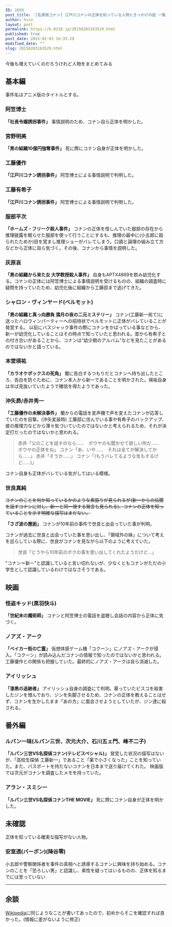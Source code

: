 ```yaml
---
ID: 1659
post_title: '[名探偵コナン] 江戸川コナンの正体を知っている人物ときっかけの話 一覧'
author: hiro
layout: post
permalink: https://b.0218.jp/20150203163529.html
published: true
post_date: 2015-02-03 16:35:29
modified_date: ""
slug: 20150203163529.html
---
```

今後も増えていくのだろうけれど人物をまとめてみる
<!--more-->
<h2>基本編</h2>
事件名はアニメ版のタイトルとする。

<h3>阿笠博士</h3>
<b>「社長令嬢誘拐事件」</b>
事情説明のため、コナン自ら正体を明かした。

<h3>宮野明美</h3>
<b>「黒の組織10億円強奪事件」</b>
死に際にコナン自身が正体を明かした。

<h3>工藤優作</h3>
<b>「江戸川コナン誘拐事件」</b>
阿笠博士による事情説明で判明した。

<h3>工藤有希子</h3>
<b>「江戸川コナン誘拐事件」</b>
阿笠博士による事情説明で判明した。


<h3>服部平次</h3>
<b>「ホームズ・フリーク殺人事件」</b>
コナンの正体を怪しんでいた服部の存在から推理披露を眠らせた服部を使って行うことにするも、推理の最中に(小五郎に殴られたためか)目を覚まし推理ショーがバレてしまう。口調と論理の組み立て方などから正体に自ら気づく。その後、コナンから事情を説明した。

<h3>灰原哀</h3>
<b>「黒の組織から来た女 大学教授殺人事件」</b>
自身もAPTX4869を飲み幼児化する。コナンの正体には阿笠博士による事情説明を受けるものの、組織の調査時に疑問を持っていたため、幼児化後に組織から工藤邸まで逃げてきた。

<h3>シャロン・ヴィンヤード(ベルモット)</h3>
<b>「黒の組織と真っ向勝負 満月の夜の二元ミステリー」</b>
コナン(工藤新一宛て)に送ったハロウィンパーティーへの招待状でベルモットに正体がバレていることが発覚する。
以前にバスジャック事件の際にコナンをかばっている事などから、新一が幼児化していることはその時点で知っていたと思われる。昔から有希子との付き合いがあることから、コナンは"幼少期のアルバム"などを見たことがあるのではないかと語っている。

<h3>本堂瑛祐</h3>
<b>「カラオケボックスの死角」</b>
蘭に告白するつもりだとコナンへ持ち出したところ、告白を防ぐために、コナン本人から新一であることを明かされた。瑛祐自身は半ば見抜いていたようで確信を得たようであった。

<h3>沖矢昴/赤井秀一</h3>
<b>「工藤優作の未解決事件」</b>
蘭からの電話を変声機で声を変えたコナンが応答していたのを目撃。(沖矢変装時)
工藤邸に住んでいる事や有希子のバックアップ、彼の推理力などから薄々気づいていたのではないかと考えられるため、それが決定打だったのではないかと思われる。

<blockquote>赤井「父のことを話すのなら……　ボウヤのも聞かせて欲しい所だ……　ボウヤの正体をね」
コナン「あ、いや……　それは全てが解決してから……」
赤井「そうか……」
コナン「(もうバレてるような気もするけど……)」
</blockquote>
コナン自身も正体がバレている気がしてはいる模様。


<h3>世良真純</h3>
<s>コナンのことを何か知っているかのような素振りが見られるが(新一からの伝聞を話すコナンに対し、新一と同一視する発言も見られる)、コナンの正体を知っていることを示す明確な描写はまだない。</s>

**「さざ波の邂逅」**
コナンが10年前の事件で世良と出会っていた事が判明。

コナンが過去に世良と出会っていた事を思い出し、「領域外の妹」について考えを巡らしている際に、世良がコナンを見ながら以下のように考えていた。

> 世良「どうやら10年前のボクの事を思い出してくれたようだけど…」

"コナン＝新一"と認識していると言い切れないが、少なくともコナンがただの小学生として認識しているわけではなさそうである。


<h2>映画</h2>
<h3>怪盗キッド(黒羽快斗)</h3>
<b>「世紀末の魔術師」</b>
コナンと阿笠博士の電話を盗聴し会話の内容から正体に気づく。

<h3>ノアズ・アーク</h3>
<b>「ベイカー街の亡霊」</b>
仮想体感ゲーム機「コクーン」にノアズ・アークが侵入。「コクーン」が読み込んだコナンの情報で知ったのではないかと思われる。工藤優作との関係も把握していた。最終的にノアズ・アークは自ら消滅した。

<h3>アイリッシュ</h3>
<b>「漆黒の追跡者」</b>
アイリッシュ自身の調査にて判明。慕っていたピスコを殺害したジンを憎んでおり、ジンを失脚させるため、コナンの正体を教えることはせず、コナンを生かしたまま「あの方」に面会させようとしていたが、ジン達に殺される。


<h2>番外編</h2>
<h3>ルパン一味(ルパン三世、次元大介、石川五ェ門、峰不二子)</h3>
<b>「ルパン三世VS名探偵コナン(テレビスペシャル)」</b>
発覚した状況の描写はないが、「高校生探偵 工藤新一」であること「薬で小さくなった」ことを知っていた。また、パスポートを持たないコナンを日本まで送り届けてくれた。
映画版では次元がコナンを調査したメモを持っていた。

<h3>アラン・スミシー</h3>
<b>「ルパン三世VS名探偵コナンTHE MOVIE」</b>
死に際にコナン自身が正体を明かした。


<h2>未確認</h2>
正体を知っている確実な描写がない人物。

<h3>安室透(バーボン)(降谷零)</h3>
小五郎や警察関係者を事件の真相へと誘導するコナンに興味を持ち始める。コナンのことを「恐ろしい男」と認識し、素性を疑ってはいるものの、正体を知るまでには至っていない

<hr>

<h2>余談</h2>
<a href="http://ja.wikipedia.org/wiki/%E6%B1%9F%E6%88%B8%E5%B7%9D%E3%82%B3%E3%83%8A%E3%83%B3">Wikipedia</a>に同じようなことが書いてあったので、初めからそこを確認すれば良かった。(情報に差がないように修正)